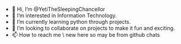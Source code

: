 - 👋 Hi, I’m @YetiTheSleepingChancellor
- 👀 I’m interested in Information Technology.
- 🌱 I’m currently learning python through projects.
- 💞️ I’m looking to collaborate on projects to make it fun and exciting.  
- 📫 How to reach me \ new here so may be from github chats

<!---
YetiTheSleepingChancellor/YetiTheSleepingChancellor is a ✨ special ✨ repository because its `README.md` (this file) appears on your GitHub profile.
You can click the Preview link to take a look at your changes.
--->
